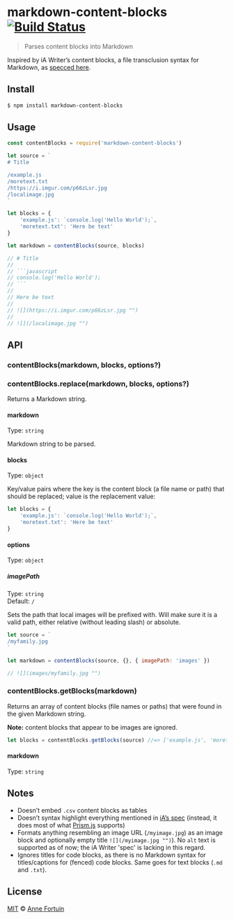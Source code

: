 # markdown-content-blocks [![Build Status](https://travis-ci.org/phortuin/markdown-content-blocks.svg?branch=master)](https://travis-ci.org/phortuin/markdown-content-blocks)

> Parses content blocks into Markdown

Inspired by iA Writer’s content blocks, a file transclusion syntax for Markdown, as [specced here](https://github.com/iainc/Markdown-Content-Blocks).

## Install

```bash
$ npm install markdown-content-blocks
```

## Usage

```javascript
const contentBlocks = require('markdown-content-blocks')

let source = `
# Title

/example.js
/moretext.txt
/https://i.imgur.com/p66zLsr.jpg
/localimage.jpg
`

let blocks = {
	'example.js': `console.log('Hello World');`,
	'moretext.txt': 'Here be text'
}

let markdown = contentBlocks(source, blocks)

// # Title
//
// ```javascript
// console.log('Hello World');
// ```
//
// Here be text
//
// ![](https://i.imgur.com/p66zLsr.jpg "")
//
// ![](/localimage.jpg "")
```

## API

### contentBlocks(markdown, blocks, options?)

### contentBlocks.replace(markdown, blocks, options?)

Returns a Markdown string.

#### markdown

Type: `string`

Markdown string to be parsed.

#### blocks

Type: `object`

Key/value pairs where the key is the content block (a file name or path) that should be replaced; value is the replacement value:

```javascript
let blocks = {
	'example.js': `console.log('Hello World');`,
	'moretext.txt': 'Here be text'
}
```

#### options

Type: `object`

##### imagePath

Type: `string`  
Default: `/`

Sets the path that local images will be prefixed with. Will make sure it is a valid path, either relative (without leading slash) or absolute.

```javascript
let source = `
/myfamily.jpg
`

let markdown = contentBlocks(source, {}, { imagePath: 'images' })

// ![](images/myfamily.jpg "")
```

### contentBlocks.getBlocks(markdown)

Returns an array of content blocks (file names or paths) that were found in the given Markdown string.

**Note:** content blocks that appear to be images are ignored.

```javascript
let blocks = contentBlocks.getBlocks(source) //=> ['example.js', 'moretext.txt']
```

#### markdown

Type: `string`

## Notes

- Doesn’t embed `.csv` content blocks as tables
- Doesn’t syntax highlight everything mentioned in [iA’s spec](https://github.com/iainc/Markdown-Content-Blocks/blob/develop/Languages.json) (instead, it does most of what [Prism.js](https://prismjs.com/#languages-list) supports)
- Formats anything resembling an image URL (`/myimage.jpg`) as an image block and optionally empty title `![](/myimage.jpg "")`). No `alt` text is supported as of now; the iA Writer 'spec' is lacking in this regard.
- Ignores titles for code blocks, as there is no Markdown syntax for titles/captions for (fenced) code blocks. Same goes for text blocks (`.md` and `.txt`).

## License
[MIT](license) © [Anne Fortuin](https://phortuin.nl/)
